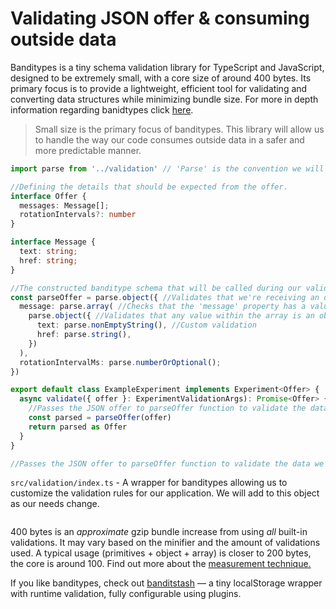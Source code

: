 # Validating JSON offer & consuming outside data

Banditypes is a tiny schema validation library for TypeScript and JavaScript, designed to be extremely small, with a core size of around 400 bytes. Its primary focus is to provide a lightweight, efficient tool for validating and converting data structures while minimizing bundle size. For more in depth information regarding banidtypes click [here](https://zod.dev/).

> Small size is the primary focus of banditypes. This library will allow us to handle the way our code consumes outside data in a safer and more predictable manner. 

```ts
import parse from '../validation' // 'Parse' is the convention we will be using.

//Defining the details that should be expected from the offer.
interface Offer {
  messages: Message[];
  rotationIntervals?: number
}

interface Message {
  text: string;
  href: string;
}

//The constructed banditype schema that will be called during our validation phase of the experiment lifecycle 
const parseOffer = parse.object({ //Validates that we're receiving an object.
  message: parse.array( //Checks that the 'message' property has a value of an array.
    parse.object({ //Validates that any value within the array is an object that conforms to these values.
      text: parse.nonEmptyString(), //Custom validation
      href: parse.string(),
    })
  ),
  rotationIntervalMs: parse.numberOrOptional();
})

export default class ExampleExperiment implements Experiment<Offer> {
  async validate({ offer }: ExperimentValidationArgs): Promise<Offer> {
    //Passes the JSON offer to parseOffer function to validate the data we expect is what we're receiving from Adobe Target.
    const parsed = parseOffer(offer)
    return parsed as Offer
  }
}

//Passes the JSON offer to parseOffer function to validate the data we expect is what we're receiving from Adobe Target.

```


`src/validation/index.ts` - A wrapper for banditypes allowing us to customize the validation rules for our application. We will add to this object as our needs change.
```ts

```

400 bytes is an _approximate_ gzip bundle increase from using _all_ built-in validations. It may vary based on the minifier and the amount of validations used. A typical usage (primitives + object + array) is closer to 200 bytes, the core is around 100. Find out more about the [measurement technique.](#size-measurement)

If you like banditypes, check out [banditstash](https://github.com/thoughtspile/banditstash) — a tiny localStorage wrapper with runtime validation, fully configurable using plugins.
